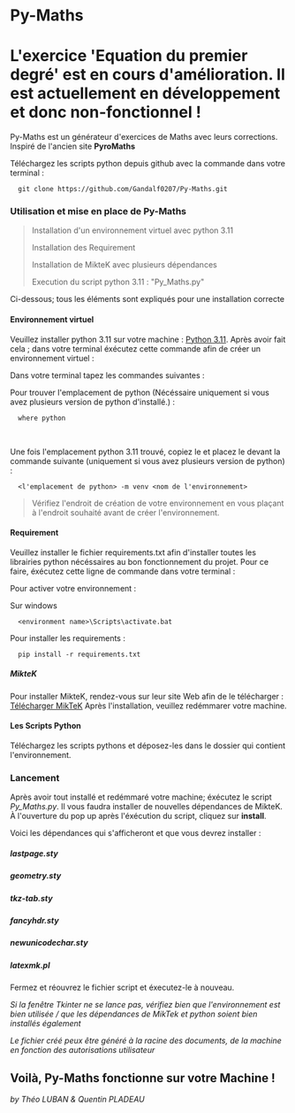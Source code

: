 # Py-Maths


# L'exercice 'Equation du premier degré' est en cours d'amélioration. Il est actuellement en développement et donc non-fonctionnel !
Py-Maths est un générateur d'exercices de Maths avec leurs corrections. Inspiré de l'ancien site **PyroMaths**

Téléchargez les scripts python depuis github avec la commande dans votre terminal  : 

      git clone https://github.com/Gandalf0207/Py-Maths.git

### Utilisation et mise en place de Py-Maths
>Installation d'un environnement virtuel avec python 3.11 
>
>Installation des Requirement
> 
>Installation de MikteK avec plusieurs dépendances
>
>Execution du script python 3.11 : "Py_Maths.py"

Ci-dessous; tous les éléments sont expliqués pour une installation correcte


#### Environnement virtuel

Veuillez installer python 3.11 sur votre machine : [Python 3.11](https://www.python.org/downloads/release/python-3110/). Après avoir fait cela ; dans votre terminal éxécutez cette commande afin de créer un environnement virtuel : 

Dans votre terminal tapez les commandes suivantes : 

Pour trouver l'emplacement de python (Nécéssaire uniquement si vous avez plusieurs version de python d'installé.) : 

      where python
<br>

Une fois l'emplacement python 3.11 trouvé, copiez le et placez le devant la commande suivante (uniquement si vous avez plusieurs version de python) : 

      <l'emplacement de python> -m venv <nom de l'environnement>

> Vérifiez l'endroit de création de votre environnement en vous plaçant à l'endroit souhaité avant de créer l'environnement.


#### Requirement
Veuillez installer le fichier requirements.txt afin d'installer toutes les librairies python nécéssaires au bon fonctionnement du projet.
Pour ce faire, éxécutez cette ligne de commande dans votre terminal : 

Pour activer votre environnement : 


Sur windows

      <environment name>\Scripts\activate.bat 

Pour installer les requirements : 

      pip install -r requirements.txt


##### MikteK
Pour installer MikteK, rendez-vous sur leur site Web afin de le télécharger : [Télécharger MikTeK](https://miktex.org/download)
Après l'installation, veuillez redémmarer votre machine.




#### Les Scripts Python
Téléchargez les scripts pythons et déposez-les dans le dossier qui contient l'environnement.


### Lancement
Après avoir tout installé et redémmaré votre machine; éxécutez le script *Py_Maths.py*. Il vous faudra installer de nouvelles dépendances de MikteK. À l'ouverture du pop up après l'éxécution du script, cliquez sur **install**.

Voici les dépendances qui s'afficheront et que vous devrez installer : 

##### lastpage.sty
##### geometry.sty
##### tkz-tab.sty
##### fancyhdr.sty
##### newunicodechar.sty
##### latexmk.pl

Fermez et réouvrez le fichier script et éxecutez-le à nouveau.


*Si la fenêtre Tkinter ne se lance pas, vérifiez bien que l'environnement est bien utilisée / que les dépendances de MikTek et python soient bien installés également*

*Le fichier créé peux être généré à la racine des documents, de la machine en fonction des autorisations utilisateur*

## Voilà, Py-Maths fonctionne sur votre Machine ! 


*by Théo LUBAN & Quentin PLADEAU*
